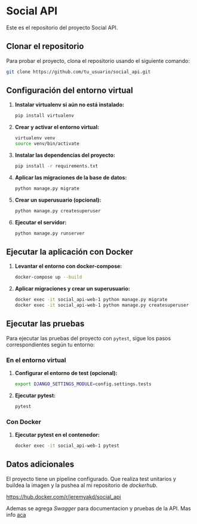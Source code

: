 # Social API

Este es el repositorio del proyecto Social API.

## Clonar el repositorio

Para probar el proyecto, clona el repositorio usando el siguiente comando:

```bash
git clone https://github.com/tu_usuario/social_api.git
```

## Configuración del entorno virtual

1. **Instalar virtualenv si aún no está instalado:**

    ```bash
    pip install virtualenv
    ```

2. **Crear y activar el entorno virtual:**

    ```bash
    virtualenv venv 
    source venv/bin/activate 
    ```

3. **Instalar las dependencias del proyecto:**

    ```bash
    pip install -r requirements.txt
    ```

4. **Aplicar las migraciones de la base de datos:**

    ```bash
    python manage.py migrate
    ```

5. **Crear un superusuario (opcional):**

    ```bash
    python manage.py createsuperuser
    ```

6. **Ejecutar el servidor:**

    ```bash
    python manage.py runserver
    ```

## Ejecutar la aplicación con Docker 

1. **Levantar el entorno con docker-compose:**

    ```bash
    docker-compose up --build
    ```

2. **Aplicar migraciones y crear un superusuario:**

    ```bash
    docker exec -it social_api-web-1 python manage.py migrate
    docker exec -it social_api-web-1 python manage.py createsuperuser
    ```


## Ejecutar las pruebas

Para ejecutar las pruebas del proyecto con `pytest`, sigue los pasos correspondientes según tu entorno:

### En el entorno virtual

1. **Configurar el entorno de test (opcional):**

    ```bash
    export DJANGO_SETTINGS_MODULE=config.settings.tests
    ```

2. **Ejecutar pytest:**

    ```bash
    pytest
    ```

### Con Docker

1. **Ejecutar pytest en el contenedor:**

    ```bash
    docker exec -it social_api-web-1 pytest
    ```

## Datos adicionales

El proyecto tiene un pipeline configurado. Que realiza test unitarios y buildea la imagen y la pushea al mi repositorio de *dockerhub*.

https://hub.docker.com/r/jeremyakd/social_api

Ademas se agrega *Swagger* para documentacion y pruebas de la API. Mas info [aca](https://swagger.io/)
